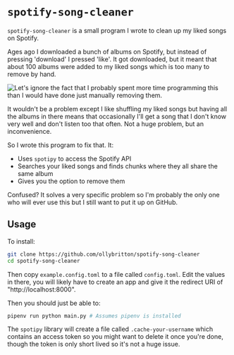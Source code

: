 # `spotify-song-cleaner`
`spotify-song-cleaner` is a small program I wrote to clean up my liked songs on Spotify.

Ages ago I downloaded a bunch of albums on Spotify, but instead of pressing 'download' I pressed 'like'. It got downloaded, but it meant that about 100 albums were added to my liked songs which is too many to remove by hand.

![Let's ignore the fact that I probably spent more time programming this than I would have done just manually removing them.](https://imgs.xkcd.com/comics/automation.png)

It wouldn't be a problem except I like shuffling my liked songs but having all the albums in there means that occasionally I'll get a song that I don't know very well and don't listen too that often. Not a huge problem, but an inconvenience.

So I wrote this program to fix that. It:

* Uses `spotipy` to access the Spotify API
* Searches your liked songs and finds chunks where they all share the same album
* Gives you the option to remove them

Confused? It solves a very specific problem so I'm probably the only one who will ever use this but I still want to put it up on GitHub.

## Usage

To install:

```sh
git clone https://github.com/ollybritton/spotify-song-cleaner
cd spotify-song-cleaner
```

Then copy `example.config.toml` to a file called `config.toml`. Edit the values in there, you will likely have to create an app and give it the redirect URI of "http://localhost:8000".

Then you should just be able to:

```sh
pipenv run python main.py # Assumes pipenv is installed
```

The `spotipy` library will create a file called `.cache-your-username` which contains an access token so you might want to delete it once you're done, though the token is only short lived so it's not a huge issue.
